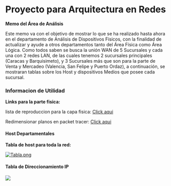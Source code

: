 # Proyecto para Arquitectura en Redes

**Memo del Área de Análisis**

Este memo va con el objetivo de mostrar lo que se ha realizado hasta ahora en el departamento de Análisis de Dispositivos Físicos, con la finalidad de actualizar y ayude a otros departamentos tanto del Área Física como Área Lógica.
Como todos saben se busca la unión WAN de 5 Sucursales y cada una con 2 redes LAN, de las cuales tenemos 2 sucursales principales (Caracas y Barquisimeto), y 3 Sucursales más que son para la parte de Venta y Mercadeo (Valencia, San Felipe y Puerto Ordaz), a continuación, se mostraran tablas sobre los Host y dispositivos Medios que posee cada sucursal.

### Informacion de Utilidad

**Links para la parte fisica:**

lista de reproduccion para la capa fisica: [Click aqui](https://youtube.com/playlist?list=PLoqM5eIpDpUE48rYEzlwQNPvXFyhD-l7k&si=WzWKz21UQTN2AgrN)

 Redimensionar planos en packet tracer: [Click aqui](https://youtu.be/26H5mbZbxLc?si=bsDyz08r2-4LRoEF)


#### Host Departamentales

**Tabla de host para toda la red:**

[![Tabla.png](https://i.postimg.cc/mg8yr94V/Tabla.png)](https://postimg.cc/RWJHsNNn)

#### Tabla de Direccionamiento IP
![](https://i.postimg.cc/Gtm77ZWR/Tabla-VLSM-IP.jpg)
